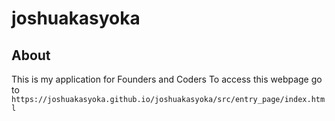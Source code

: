 # joshuakasyoka

## About 
This is my application for Founders and Coders 
To access this webpage go to `https://joshuakasyoka.github.io/joshuakasyoka/src/entry_page/index.html`
